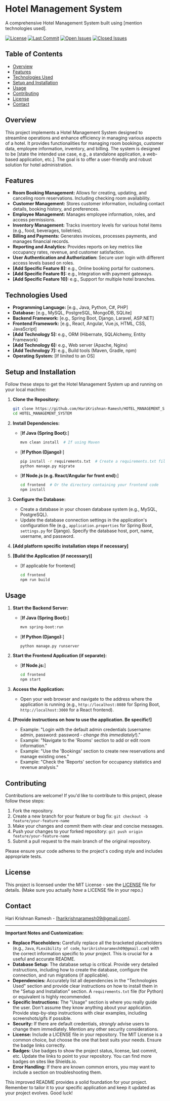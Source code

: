# Hotel Management System

A comprehensive Hotel Management System built using [mention technologies used].

[![License](https://img.shields.io/badge/License-MIT-blue.svg)](LICENSE)  <!-- Replace with your actual license badge -->
[![Last Commit](https://img.shields.io/github/last-commit/HariKrishnan-Ramesh/HOTEL_MANAGEMENT_SYSTEM.git)](https://github.com/HariKrishnan-Ramesh/HOTEL_MANAGEMENT_SYSTEM.git/commits/main)
[![Open Issues](https://img.shields.io/github/issues/HariKrishnan-Ramesh/HOTEL_MANAGEMENT_SYSTEM.git)](https://github.com/HariKrishnan-Ramesh/HOTEL_MANAGEMENT_SYSTEM.git/issues)
[![Closed Issues](https://img.shields.io/github/issues-closed/HariKrishnan-Ramesh/HOTEL_MANAGEMENT_SYSTEM.git)](https://github.com/HariKrishnan-Ramesh/HOTEL_MANAGEMENT_SYSTEM.git/issues?q=is%3Aissue+is%3Aclosed)

<!-- Optionally, a short demo GIF or image here -->
<!-- ![Hotel Management System Demo](path/to/demo.gif) -->

## Table of Contents

*   [Overview](#overview)
*   [Features](#features)
*   [Technologies Used](#technologies-used)
*   [Setup and Installation](#setup-and-installation)
*   [Usage](#usage)
*   [Contributing](#contributing)
*   [License](#license)
*   [Contact](#contact)

## Overview

This project implements a Hotel Management System designed to streamline operations and enhance efficiency in managing various aspects of a hotel. It provides functionalities for managing room bookings, customer data, employee information, inventory, and billing. The system is designed to be [state the intended use case, e.g., a standalone application, a web-based application, etc.].  The goal is to offer a user-friendly and robust solution for hotel administration.

## Features

*   **Room Booking Management:**  Allows for creating, updating, and canceling room reservations. Including checking room availability.
*   **Customer Management:** Stores customer information, including contact details, booking history, and preferences.
*   **Employee Management:** Manages employee information, roles, and access permissions.
*   **Inventory Management:** Tracks inventory levels for various hotel items (e.g., food, beverages, toiletries).
*   **Billing and Payments:** Generates invoices, processes payments, and manages financial records.
*   **Reporting and Analytics:** Provides reports on key metrics like occupancy rates, revenue, and customer satisfaction.
*   **User Authentication and Authorization:** Secure user login with different access levels based on roles.
*   **[Add Specific Feature 8]:** e.g., Online booking portal for customers.
*   **[Add Specific Feature 9]:** e.g., Integration with payment gateways.
*   **[Add Specific Feature 10]:** e.g., Support for multiple hotel branches.

## Technologies Used

*   **Programming Language:** [e.g., Java, Python, C#, PHP]
*   **Database:** [e.g., MySQL, PostgreSQL, MongoDB, SQLite]
*   **Backend Framework:** [e.g., Spring Boot, Django, Laravel, ASP.NET]
*   **Frontend Framework:** [e.g., React, Angular, Vue.js, HTML, CSS, JavaScript]
*   **[Add Technology 5]:** e.g., ORM (Hibernate, SQLAlchemy, Entity Framework)
*   **[Add Technology 6]:** e.g., Web server (Apache, Nginx)
*   **[Add Technology 7]:** e.g., Build tools (Maven, Gradle, npm)
*   **Operating System:** [If limited to an OS]

## Setup and Installation

Follow these steps to get the Hotel Management System up and running on your local machine:

1.  **Clone the Repository:**

    ```bash
    git clone https://github.com/HariKrishnan-Ramesh/HOTEL_MANAGEMENT_SYSTEM.git
    cd HOTEL_MANAGEMENT_SYSTEM
    ```

2.  **Install Dependencies:**

    *   [**If Java (Spring Boot):**]
        ```bash
        mvn clean install  # If using Maven
        ```
    *   [**If Python (Django):**]
        ```bash
        pip install -r requirements.txt  # Create a requirements.txt file
        python manage.py migrate
        ```
    *   [**If Node.js (e.g. React/Angular for front end):**]
        ```bash
        cd frontend  # Or the directory containing your frontend code
        npm install
        ```

3.  **Configure the Database:**

    *   Create a database in your chosen database system (e.g., MySQL, PostgreSQL).
    *   Update the database connection settings in the application's configuration file (e.g., `application.properties` for Spring Boot, `settings.py` for Django).  Specify the database host, port, name, username, and password.

4.  **[Add platform specific installation steps if necessary]**

5.  **[Build the Application (if necessary)]**

    *   [If applicable for frontend]
        ```bash
        cd frontend
        npm run build
        ```

## Usage

1.  **Start the Backend Server:**

    *   [**If Java (Spring Boot):**]
        ```bash
        mvn spring-boot:run
        ```
    *   [**If Python (Django):**]
        ```bash
        python manage.py runserver
        ```

2.  **Start the Frontend Application (if separate):**

    *   [**If Node.js:**]
        ```bash
        cd frontend
        npm start
        ```

3.  **Access the Application:**

    *   Open your web browser and navigate to the address where the application is running (e.g., `http://localhost:8080` for Spring Boot, `http://localhost:3000` for a React frontend).

4.  **[Provide instructions on how to use the application. Be specific!]**

    *   Example: "Login with the default admin credentials (username: admin, password: password - *change this immediately!*)."
    *   Example: "Navigate to the 'Rooms' section to add or edit room information."
    *   Example: "Use the 'Bookings' section to create new reservations and manage existing ones."
    *   Example: "Check the 'Reports' section for occupancy statistics and revenue analysis."

## Contributing

Contributions are welcome! If you'd like to contribute to this project, please follow these steps:

1.  Fork the repository.
2.  Create a new branch for your feature or bug fix: `git checkout -b feature/your-feature-name`
3.  Make your changes and commit them with clear and concise messages.
4.  Push your changes to your forked repository: `git push origin feature/your-feature-name`
5.  Submit a pull request to the main branch of the original repository.

Please ensure your code adheres to the project's coding style and includes appropriate tests.

## License

This project is licensed under the MIT License - see the [LICENSE](LICENSE) file for details. (Make sure you actually *have* a LICENSE file in your repo.)

## Contact

Hari Krishnan Ramesh - [harikrishnaramesh09@gmail.com].

---

**Important Notes and Customization:**

*   **Replace Placeholders:**  Carefully replace all the bracketed placeholders (e.g., `Java`, `FLexibility of code`, `harikrishnaramesh09@gmail.com`) with the correct information specific to *your* project. This is crucial for a useful and accurate README.
*   **Database Setup:**  The database setup is critical. Provide very detailed instructions, including how to create the database, configure the connection, and run migrations (if applicable).
*   **Dependencies:** Accurately list all dependencies in the "Technologies Used" section and provide clear instructions on how to install them in the "Setup and Installation" section.  A `requirements.txt` file (for Python) or equivalent is highly recommended.
*   **Specific Instructions:** The "Usage" section is where you really guide the user.  Don't assume they know anything about your application.  Provide step-by-step instructions with clear examples, including screenshots/gifs if possible.
*   **Security:**  If there are default credentials, *strongly* advise users to change them immediately.  Mention any other security considerations.
*   **License:** Include a LICENSE file in your repository. The MIT License is a common choice, but choose the one that best suits your needs. Ensure the badge links correctly.
*   **Badges:** Use badges to show the project status, license, last commit, etc. Update the links to point to your repository. You can find more badges on sites like Shields.io.
*   **Error Handling:**  If there are known common errors, you may want to include a section on troubleshooting them.

This improved README provides a solid foundation for your project. Remember to tailor it to your specific application and keep it updated as your project evolves. Good luck!
